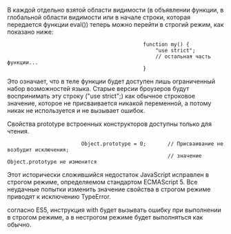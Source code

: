 В каждой отдельно взятой области видимости (в объявлении функции, в глобальной области видимости или в начале строки, которая передается функции eval()) теперь можно перейти в строгий режим, как показано ниже:

                                                function my() {
                                                    "use strict";
                                                    // остальная часть функции...
                                                }

Это означает, что в теле функции будет доступен лишь ограниченный набор возможностей языка. Старые версии броузеров будут воспринимать эту строку ("use strict";) как обычное строковое значение, которое не присваивается никакой переменной, а потому никак не используется и не вызывает ошибок.

Свойства prototype встроенных конструкторов доступны только для чтения.

                            Object.prototype = 0;       // Присваивание не возбудит исключения;
                                                        // значение Object.prototype не изменится

Этот исторически сложившийся недостаток JavaScript исправлен в строгом режиме, определяемом стандартом ECMAScript 5. Все неудачные попытки изменить значение свойства в строгом режиме приводят к исключению TypeError.

согласно ES5, инструкция with будет вызывать ошибку при выполнении в строгом режиме, а в нестрогом режиме будет
выполняться как обычно.

